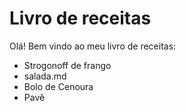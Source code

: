 
 # Livro de receitas
 
 Olá! Bem vindo ao meu livro de receitas:
 
 * Strogonoff de frango
 * salada.md
 * Bolo de Cenoura
 * Pavê
 
 